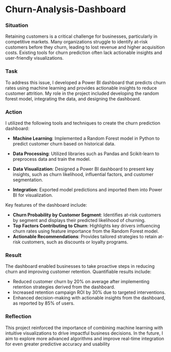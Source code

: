 # Churn-Analysis-Dashboard
### Situation

Retaining customers is a critical challenge for businesses, particularly in competitive markets. Many organizations struggle to identify at-risk customers before they churn, leading to lost revenue and higher acquisition costs. Existing tools for churn prediction often lack actionable insights and user-friendly visualizations.

### Task

To address this issue, I developed a Power BI dashboard that predicts churn rates using machine learning and provides actionable insights to reduce customer attrition. My role in the project included developing the random forest model, integrating the data, and designing the dashboard.

### Action

I utilized the following tools and techniques to create the churn prediction dashboard:

- **Machine Learning**: Implemented a Random Forest model in Python to predict customer churn based on historical data.

- **Data Processing**: Utilized libraries such as Pandas and Scikit-learn to preprocess data and train the model.
- **Data Visualization**: Designed a Power BI dashboard to present key insights, such as churn likelihood, influential factors, and customer segmentation.
- **Integration**: Exported model predictions and imported them into Power BI for visualization.

Key features of the dashboard include:

- **Churn Probability by Customer Segment**: Identifies at-risk customers by segment and displays their predicted likelihood of churning.
- **Top Factors Contributing to Churn**: Highlights key drivers influencing churn rates using feature importance from the Random Forest model.
- **Actionable Recommendations**: Provides tailored strategies to retain at-risk customers, such as discounts or loyalty programs.

### Result

The dashboard enabled businesses to take proactive steps in reducing churn and improving customer retention. Quantifiable results include:

- Reduced customer churn by 20% on average after implementing retention strategies derived from the dashboard.
- Increased retention campaign ROI by 30% due to targeted interventions.
- Enhanced decision-making with actionable insights from the dashboard, as reported by 85% of users.

### Reflection

This project reinforced the importance of combining machine learning with intuitive visualizations to drive impactful business decisions. In the future, I aim to explore more advanced algorithms and improve real-time integration for even greater predictive accuracy and usability
